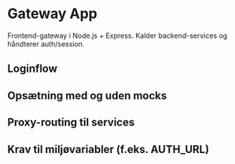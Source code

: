 # Gateway App
Frontend-gateway i Node.js + Express. Kalder backend-services og håndterer auth/session.

## Loginflow

## Opsætning med og uden mocks

## Proxy-routing til services

## Krav til miljøvariabler (f.eks. AUTH_URL)
